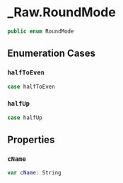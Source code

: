 # \_Raw.RoundMode

``` swift
public enum RoundMode
```

## Enumeration Cases

### `halfToEven`

``` swift
case halfToEven
```

### `halfUp`

``` swift
case halfUp
```

## Properties

### `cName`

``` swift
var cName: String
```
